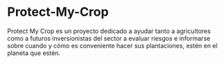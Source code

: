 # Protect-My-Crop
Protect My Crop es un proyecto dedicado a ayudar tanto a agricultores como a futuros inversionistas del sector a evaluar riesgos e informarse sobre cuando y cómo es conveniente hacer sus plantaciones, estén en el planeta que estén.
